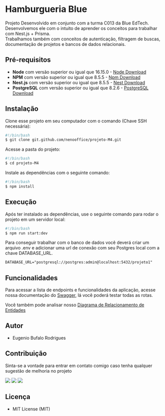 # Hamburgueria Blue

Projeto Desenvolvido em conjunto com a turma C013 da Blue EdTech.
Desenvolvemos ele com o intuito de aprender os conceitos para trabalhar com Nest.js + Prisma.
<br/>
Trabalhamos também com conceitos de autenticação, filtragem de buscas, documentação de projetos e bancos de dados relacionais.

## Pré-requisitos

- **Node** com versão superior ou igual que 16.15.0 - [Node Download](https://nodejs.org/pt-br/download/)
- **NPM** com versão superior ou igual que 8.5.5 - [Npm Download](https://www.npmjs.com/package/download)
- **Nest.js** com versão superior ou igual que 8.5.5 - [Nest Download](https://docs.nestjs.com/)
- **PostgreSQL** com versão superior ou igual que 8.2.6 - [PostgreSQL Download](https://www.postgresql.org/download/)

## Instalação

Clone esse projeto em seu computador com o comando (Chave SSH necessária):

```bash
#!/bin/bash
$ git clone git.github.com/nenooffice/projeto-M4.git
```

Acesse a pasta do projeto:

```bash
#!/bin/bash
$ cd projeto-M4
```

Instale as dependências com o seguinte comando:

```bash
#!/bin/bash
$ npm install
```

## Execução

Após ter instalado as dependências, use o seguinte comando para rodar o projeto em um servidor local:

```bash
#!/bin/bash
$ npm run start:dev
```

Para conseguir trabalhar com o banco de dados você deverá criar um arquivo .env e adicionar uma url de conexão com seu Postgres local com a chave DATABASE_URL.

```md
DATABASE_URL="postgresql://postgres:admin@localhost:5432/projeto1"
```

## Funcionalidades

Para acessar a lista de endpoints e funcionalidades da aplicação, acesse nossa documentação do [Swagger](http://localhost:3333/docs/#/), lá você poderá testar todas as rotas.

Você também pode analisar nosso <a href="./db.pdf" download>Diagrama de Relacionamento de Entidades</a>

## Autor

- Eugenio Bufalo Rodrigues

## Contribuição

Sinta-se a vontade para entrar em contato comigo caso tenha qualquer sugestão de melhoria no projeto

<div>
<a href="https://www.linkedin.com/in/eugenio-neno-rodrigues/" target="_blank"><img src="https://img.shields.io/badge/-LinkedIn-%230077B5?style=for-the-badge&logo=linkedin&logoColor=white" target="_blank"></a>
<a href="https://instagram.com/lordn3no/" target="_blank"><img src="https://img.shields.io/badge/-Instagram-%23E4405F?style=for-the-badge&logo=instagram&logoColor=white" target="_blank"></a>
<a href = "mailto:nenodev.contato@gmail.com"><img src="https://img.shields.io/badge/Gmail-D14836?style=for-the-badge&logo=gmail&logoColor=white" target="_blank"></a>
</div>

## Licença

- MIT License (MIT)

